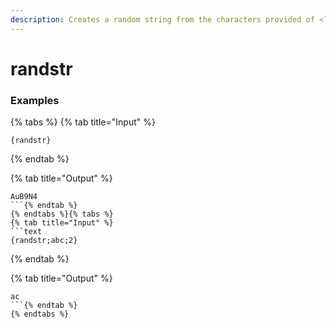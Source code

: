 ```yaml
---
description: Creates a random string from the characters provided of <length>.
---
```


# randstr

### Examples

{% tabs %}
{% tab title="Input" %}
```text
{randstr}
```
{% endtab %}

{% tab title="Output" %}
```text
AuB9N4
```{% endtab %}
{% endtabs %}{% tabs %}
{% tab title="Input" %}
```text
{randstr;abc;2}
```
{% endtab %}

{% tab title="Output" %}
```text
ac
```{% endtab %}
{% endtabs %}